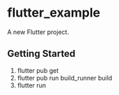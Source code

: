 # flutter_example

A new Flutter project.

## Getting Started

1. flutter pub get
2. flutter pub run build_runner build
3. flutter run
